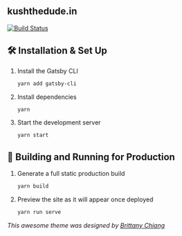 ## kushthedude.in

[![Build Status](https://travis-ci.com/kushthedude/kushthedude.in.svg?token=dJyNxXgHH7ArQtKQEcyy&branch=master)](https://travis-ci.com/kushthedude/kushthedude.in)

## 🛠 Installation & Set Up

1. Install the Gatsby CLI

   ```sh
   yarn add gatsby-cli
   ```

2. Install dependencies

   ```sh
   yarn
   ```

3. Start the development server

   ```sh
   yarn start
   ```

## 🚀 Building and Running for Production

1. Generate a full static production build

   ```sh
   yarn build
   ```

1. Preview the site as it will appear once deployed

   ```sh
   yarn run serve
   ```

_This awesome theme was designed by [Brittany Chiang](https://github.com/bchiang7)_
